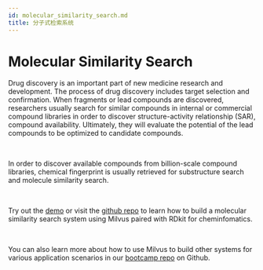 ```yaml
---
id: molecular_similarity_search.md
title: 分子式检索系统 
---
```


# Molecular Similarity Search 

Drug discovery is an important part of new medicine research and development. The process of drug discovery includes target selection and confirmation. When fragments or lead compounds are discovered, researchers usually search for similar compounds in internal or commercial compound libraries in order to discover structure-activity relationship (SAR), compound availability. Ultimately, they will evaluate the potential of the lead compounds to be optimized to candidate compounds.

<br/>

In order to discover available compounds from billion-scale compound libraries, chemical fingerprint is usually retrieved for substructure search and molecule similarity search.

<br/>

Try out the [demo](http://35.166.123.214:8002/) or visit the [github repo](https://github.com/milvus-io/bootcamp/tree/master/solutions/molecular_similarity_search) to learn how to build a molecular similarity search system using Milvus paired with RDkit for cheminfomatics.

<br/>

You can also learn more about how to use Milvus to build other systems for various application scenarios in our [bootcamp repo](https://github.com/milvus-io/bootcamp) on Github.
